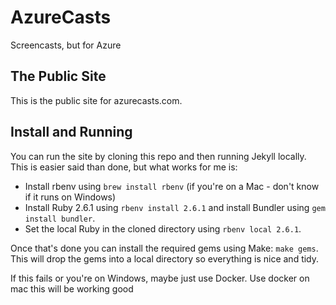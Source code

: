# AzureCasts
Screencasts, but for Azure

## The Public Site

This is the public site for azurecasts.com. 

## Install and Running

You can run the site by cloning this repo and then running Jekyll locally. This is easier said than done, but what works for me is:

 - Install rbenv using `brew install rbenv` (if you're on a Mac - don't know if it runs on Windows)
 - Install Ruby 2.6.1 using `rbenv install 2.6.1` and install Bundler using `gem install bundler`.
 - Set the local Ruby in the cloned directory using `rbenv local 2.6.1`.

Once that's done you can install the required gems using Make: `make gems`. This will drop the gems into a local directory so everything is nice and tidy.

If this fails or you're on Windows, maybe just use Docker.
Use docker on mac this will be working good

